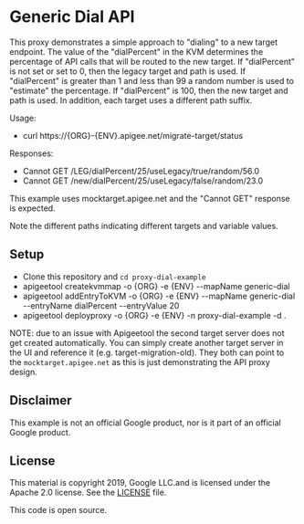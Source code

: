# Generic Dial API
This proxy demonstrates a simple approach to "dialing" to a new target endpoint.
The value of the "dialPercent" in the KVM determines the percentage of API calls that will be routed to the new target.
If "dialPercent" is not set or set to 0, then the legacy target and path is used.
If "dialPercent" is greater than 1 and less than 99 a random number is used to "estimate" the percentage.
If "dialPercent" is 100, then the new target and path is used.
In addition, each target uses a different path suffix.


Usage:
* curl https://{ORG}-{ENV}.apigee.net/migrate-target/status

Responses:
* Cannot GET /LEG/dialPercent/25/useLegacy/true/random/56.0
* Cannot GET /new/dialPercent/25/useLegacy/false/random/23.0

This example uses mocktarget.apigee.net and the "Cannot GET" response is expected.

Note the different paths indicating different targets and variable values.

## Setup
* Clone this repository and `cd proxy-dial-example`
* apigeetool createkvmmap -o {ORG} -e {ENV} --mapName generic-dial
* apigeetool addEntryToKVM -o {ORG} -e {ENV} --mapName generic-dial --entryName dialPercent --entryValue 20
* apigeetool deployproxy -o {ORG} -e {ENV} -n proxy-dial-example -d .

NOTE: due to an issue with Apigeetool the second target server does not get created automatically. You can simply create another target server in the UI and reference it (e.g. target-migration-old). They both can point to the `mocktarget.apigee.net` as this is just demonstrating the API proxy design.

## Disclaimer

This example is not an official Google product, nor is it part of an official Google product.

## License

This material is copyright 2019, Google LLC.and is licensed under the Apache 2.0 license.
See the [LICENSE](LICENSE) file.

This code is open source.
